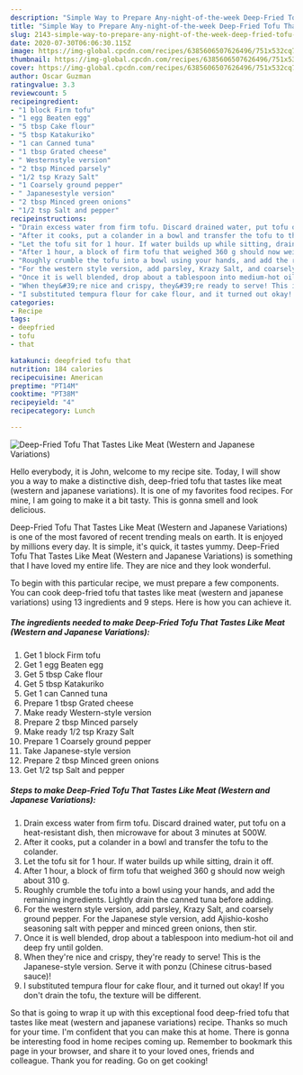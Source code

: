 ```yaml
---
description: "Simple Way to Prepare Any-night-of-the-week Deep-Fried Tofu That Tastes Like Meat (Western and Japanese Variations)"
title: "Simple Way to Prepare Any-night-of-the-week Deep-Fried Tofu That Tastes Like Meat (Western and Japanese Variations)"
slug: 2143-simple-way-to-prepare-any-night-of-the-week-deep-fried-tofu-that-tastes-like-meat-western-and-japanese-variations
date: 2020-07-30T06:06:30.115Z
image: https://img-global.cpcdn.com/recipes/6385606507626496/751x532cq70/deep-fried-tofu-that-tastes-like-meat-western-and-japanese-variations-recipe-main-photo.jpg
thumbnail: https://img-global.cpcdn.com/recipes/6385606507626496/751x532cq70/deep-fried-tofu-that-tastes-like-meat-western-and-japanese-variations-recipe-main-photo.jpg
cover: https://img-global.cpcdn.com/recipes/6385606507626496/751x532cq70/deep-fried-tofu-that-tastes-like-meat-western-and-japanese-variations-recipe-main-photo.jpg
author: Oscar Guzman
ratingvalue: 3.3
reviewcount: 5
recipeingredient:
- "1 block Firm tofu"
- "1 egg Beaten egg"
- "5 tbsp Cake flour"
- "5 tbsp Katakuriko"
- "1 can Canned tuna"
- "1 tbsp Grated cheese"
- " Westernstyle version"
- "2 tbsp Minced parsely"
- "1/2 tsp Krazy Salt"
- "1 Coarsely ground pepper"
- " Japanesestyle version"
- "2 tbsp Minced green onions"
- "1/2 tsp Salt and pepper"
recipeinstructions:
- "Drain excess water from firm tofu. Discard drained water, put tofu on a heat-resistant dish, then microwave for about 3 minutes at 500W."
- "After it cooks, put a colander in a bowl and transfer the tofu to the colander."
- "Let the tofu sit for 1 hour. If water builds up while sitting, drain it off."
- "After 1 hour, a block of firm tofu that weighed 360 g should now weigh about 310 g."
- "Roughly crumble the tofu into a bowl using your hands, and add the remaining ingredients. Lightly drain the canned tuna before adding."
- "For the western style version, add parsley, Krazy Salt, and coarsely ground pepper. For the Japanese style version, add Ajishio-kosho seasoning salt with pepper and minced green onions, then stir."
- "Once it is well blended, drop about a tablespoon into medium-hot oil and deep fry until golden."
- "When they&#39;re nice and crispy, they&#39;re ready to serve! This is the Japanese-style version. Serve it with ponzu (Chinese citrus-based sauce)!"
- "I substituted tempura flour for cake flour, and it turned out okay! If you don&#39;t drain the tofu, the texture will be different."
categories:
- Recipe
tags:
- deepfried
- tofu
- that

katakunci: deepfried tofu that 
nutrition: 184 calories
recipecuisine: American
preptime: "PT14M"
cooktime: "PT38M"
recipeyield: "4"
recipecategory: Lunch

---
```



![Deep-Fried Tofu That Tastes Like Meat (Western and Japanese Variations)](https://img-global.cpcdn.com/recipes/6385606507626496/751x532cq70/deep-fried-tofu-that-tastes-like-meat-western-and-japanese-variations-recipe-main-photo.jpg)

Hello everybody, it is John, welcome to my recipe site. Today, I will show you a way to make a distinctive dish, deep-fried tofu that tastes like meat (western and japanese variations). It is one of my favorites food recipes. For mine, I am going to make it a bit tasty. This is gonna smell and look delicious.



Deep-Fried Tofu That Tastes Like Meat (Western and Japanese Variations) is one of the most favored of recent trending meals on earth. It is enjoyed by millions every day. It is simple, it's quick, it tastes yummy. Deep-Fried Tofu That Tastes Like Meat (Western and Japanese Variations) is something that I have loved my entire life. They are nice and they look wonderful.


To begin with this particular recipe, we must prepare a few components. You can cook deep-fried tofu that tastes like meat (western and japanese variations) using 13 ingredients and 9 steps. Here is how you can achieve it.

<!--inarticleads1-->

##### The ingredients needed to make Deep-Fried Tofu That Tastes Like Meat (Western and Japanese Variations):

1. Get 1 block Firm tofu
1. Get 1 egg Beaten egg
1. Get 5 tbsp Cake flour
1. Get 5 tbsp Katakuriko
1. Get 1 can Canned tuna
1. Prepare 1 tbsp Grated cheese
1. Make ready  Western-style version
1. Prepare 2 tbsp Minced parsely
1. Make ready 1/2 tsp Krazy Salt
1. Prepare 1 Coarsely ground pepper
1. Take  Japanese-style version
1. Prepare 2 tbsp Minced green onions
1. Get 1/2 tsp Salt and pepper




<!--inarticleads2-->

##### Steps to make Deep-Fried Tofu That Tastes Like Meat (Western and Japanese Variations):

1. Drain excess water from firm tofu. Discard drained water, put tofu on a heat-resistant dish, then microwave for about 3 minutes at 500W.
1. After it cooks, put a colander in a bowl and transfer the tofu to the colander.
1. Let the tofu sit for 1 hour. If water builds up while sitting, drain it off.
1. After 1 hour, a block of firm tofu that weighed 360 g should now weigh about 310 g.
1. Roughly crumble the tofu into a bowl using your hands, and add the remaining ingredients. Lightly drain the canned tuna before adding.
1. For the western style version, add parsley, Krazy Salt, and coarsely ground pepper. For the Japanese style version, add Ajishio-kosho seasoning salt with pepper and minced green onions, then stir.
1. Once it is well blended, drop about a tablespoon into medium-hot oil and deep fry until golden.
1. When they&#39;re nice and crispy, they&#39;re ready to serve! This is the Japanese-style version. Serve it with ponzu (Chinese citrus-based sauce)!
1. I substituted tempura flour for cake flour, and it turned out okay! If you don&#39;t drain the tofu, the texture will be different.




So that is going to wrap it up with this exceptional food deep-fried tofu that tastes like meat (western and japanese variations) recipe. Thanks so much for your time. I'm confident that you can make this at home. There is gonna be interesting food in home recipes coming up. Remember to bookmark this page in your browser, and share it to your loved ones, friends and colleague. Thank you for reading. Go on get cooking!
